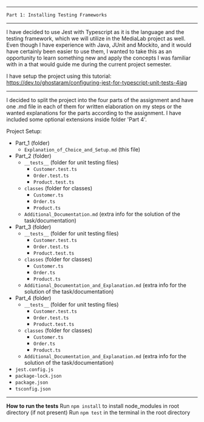 ----------------------------------------------
    Part 1: Installing Testing Frameworks
----------------------------------------------

I have decided to use Jest with Typescript as it is the language and the testing framework, which we will utilize in the MediaLab project as well. Even though I have experience with Java, JUnit and Mockito, and it would have certainly been easier to use them, I wanted to take this as an opportunity to learn something new and apply the concepts I was familiar with in a that would guide me during the current project semester.


I have setup the project using this tutorial:
https://dev.to/ghostaram/configuring-jest-for-typescript-unit-tests-4iag

----------------------------------------------------------------------------------------------------------

I decided to split the project into the four parts of the assignment and have one .md file in each of them for written elaboration on my steps or the wanted explanations for the parts according to the assignment. I have included some optional extensions inside folder 'Part 4'.

Project Setup:
- Part_1 (folder)
    - `Explanation_of_Choice_and_Setup.md` (this file)
- Part_2 (folder)
    - `__tests__` (folder for unit testing files)
        - `Customer.test.ts`
        - `Order.test.ts`
        - `Product.test.ts`
    - `classes` (folder for classes)
        - `Customer.ts`
        - `Order.ts`
        - `Product.ts`
    - `Additional_Documentation.md` (extra info for the solution of the task/documentation)
- Part_3 (folder)
    - `__tests__` (folder for unit testing files)
        - `Customer.test.ts`
        - `Order.test.ts`
        - `Product.test.ts`
    - `classes` (folder for classes)
        - `Customer.ts`
        - `Order.ts`
        - `Product.ts`
    - `Additional_Documentation_and_Explanation.md` (extra info for the solution of the task/documentation)
- Part_4 (folder)
    - `__tests__` (folder for unit testing files)
        - `Customer.test.ts`
        - `Order.test.ts`
        - `Product.test.ts`
    - `classes` (folder for classes)
        - `Customer.ts`
        - `Order.ts`
        - `Product.ts`
    - `Additional_Documentation_and_Explanation.md` (extra info for the solution of the task/documentation)
- `jest.config.js`
- `package-lock.json`
- `package.json`
- `tsconfig.json`

----------------------------------------------------------------------------------------------------------

__How to run the tests__
Run `npm install` to install node_modules in root directory (if not present)
Run `npm test` in the terminal in the root directory